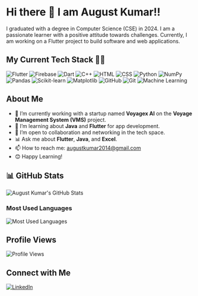# Hi there 👋 I am August Kumar!!

I graduated with a degree in Computer Science (CSE) in 2024. I am a passionate learner with a positive attitude towards challenges. Currently, I am working on a Flutter project to build software and web applications.

## My Current Tech Stack 🧑‍💻
![Flutter](https://img.shields.io/badge/Flutter-02569B?style=for-the-badge&logo=flutter&logoColor=white)
![Firebase](https://img.shields.io/badge/Firebase-FFCA28?style=for-the-badge&logo=firebase&logoColor=black)
![Dart](https://img.shields.io/badge/Dart-00BFFF?style=for-the-badge&logo=dart&logoColor=white)
![C++](https://img.shields.io/badge/C++-00599C?style=for-the-badge&logo=cplusplus&logoColor=white)
![HTML](https://img.shields.io/badge/HTML-E34F26?style=for-the-badge&logo=html5&logoColor=white)
![CSS](https://img.shields.io/badge/CSS-1572B6?style=for-the-badge&logo=css3&logoColor=white)
![Python](https://img.shields.io/badge/Python-3776AB?style=for-the-badge&logo=python&logoColor=white)
![NumPy](https://img.shields.io/badge/NumPy-013243?style=for-the-badge&logo=numpy&logoColor=white)
![Pandas](https://img.shields.io/badge/Pandas-150458?style=for-the-badge&logo=pandas&logoColor=white)
![Scikit-learn](https://img.shields.io/badge/scikit--learn-F7931E?style=for-the-badge&logo=scikit-learn&logoColor=white)
![Matplotlib](https://img.shields.io/badge/Matplotlib-003B57?style=for-the-badge&logo=matplotlib&logoColor=white)
![GitHub](https://img.shields.io/badge/GitHub-181717?style=for-the-badge&logo=github&logoColor=white)
![Git](https://img.shields.io/badge/Git-F05032?style=for-the-badge&logo=git&logoColor=white)
![Machine Learning](https://img.shields.io/badge/Machine%20Learning-F7931E?style=for-the-badge&logo=python&logoColor=white)

## About Me

- 🔭 I’m currently working with a startup named **Voyagex AI** on the **Voyage Management System (VMS)** project.
- 🌱 I’m learning about **Java** and **Flutter** for app development.
- 💼 I’m open to collaboration and networking in the tech space.
- 📊 Ask me about **Flutter**, **Java**, and **Excel**.
- 📫 How to reach me: [augustkumar2014@gmail.com](mailto:augustkumar2014@gmail.com)
- 😊 Happy Learning!

## 📊 GitHub Stats

![August Kumar's GitHub Stats](https://github-readme-stats.vercel.app/api?username=August2042&show_icons=true&theme=dark&count_private=true)

### Most Used Languages
![Most Used Languages](https://github-readme-stats.vercel.app/api/top-langs/?username=August2042&layout=compact&theme=dark)

## Profile Views
![Profile Views](https://github-profile-summary-cards.vercel.app/api/cards/profile-details?username=August2042&theme=dark)

## Connect with Me
[![LinkedIn](https://img.shields.io/badge/LinkedIn-Connect-blue?style=for-the-badge&logo=linkedin&logoColor=white)](https://linkedin.com/in/august-k-269b09135)
